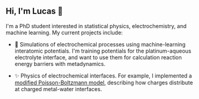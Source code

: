 ## Hi, I'm Lucas 👋 

I'm a PhD student interested in statistical physics, electrochemistry, and machine learning. My current projects include:

* 🤖 Simulations of electrochemical processes using machine-learning interatomic potentials. I'm training potentials for the platinum-aqueous electrolyte interface, and want to use them for calculation reaction energy barriers with metadynamics.

* ✨ Physics of electrochemical interfaces. For example, I implemented a [modified Poisson-Boltzmann model](https://github.com/lucasdekam/frumkin), describing how charges distribute at charged metal-water interfaces. 
